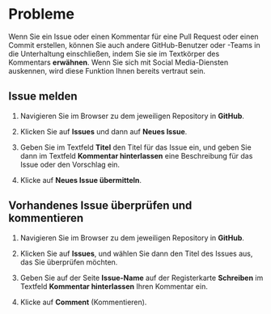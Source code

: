 # Probleme

Wenn Sie ein Issue oder einen Kommentar für eine Pull Request oder einen Commit erstellen, können Sie auch andere GitHub-Benutzer oder -Teams in die Unterhaltung einschließen, indem Sie sie im Textkörper des Kommentars **erwähnen**. Wenn Sie sich mit Social Media-Diensten auskennen, wird diese Funktion Ihnen bereits vertraut sein.

## Issue melden

1.  Navigieren Sie im Browser zu dem jeweiligen Repository in **GitHub**.

2.  Klicken Sie auf **Issues** und dann auf **Neues Issue**.

3.  Geben Sie im Textfeld **Titel** den Titel für das Issue ein, und geben Sie dann im Textfeld **Kommentar hinterlassen** eine Beschreibung für das Issue oder den Vorschlag ein.

4.  Klicke auf **Neues Issue übermitteln**.

## Vorhandenes Issue überprüfen und kommentieren

1.  Navigieren Sie im Browser zu dem jeweiligen Repository in **GitHub**.

2.  Klicken Sie auf **Issues**, und wählen Sie dann den Titel des Issues aus, das Sie überprüfen möchten.

3.  Geben Sie auf der Seite **Issue-Name** auf der Registerkarte **Schreiben** im Textfeld **Kommentar hinterlassen** Ihren Kommentar ein.

4.  Klicke auf **Comment** (Kommentieren).
